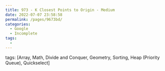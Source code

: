```yaml
---
title: 973 - K Closest Points to Origin - Medium
date: 2022-07-07 23:58:58
permalink: /pages/9673bd/
categories:
  - Google
  - Incomplete
tags:
  - 
---
```

tags: [Array, Math, Divide and Conquer, Geometry, Sorting, Heap (Priority Queue), Quickselect]